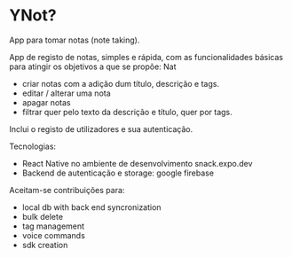 # YNot?

App para tomar notas (note taking).

App de registo de notas, simples e rápida, com as funcionalidades básicas para atingir os objetivos a que se propõe:
Nat
- criar notas com a adição dum título, descrição e tags.
- editar / alterar uma nota
- apagar notas
- filtrar quer pelo texto da descrição e título, quer por tags.

Inclui o registo de utilizadores e sua autenticação.

Tecnologias:

- React Native no ambiente de desenvolvimento snack.expo.dev
- Backend de autenticação e storage: google firebase
  
Aceitam-se contribuições para:

- local db with back end syncronization
- bulk delete
- tag management
- voice commands
- sdk creation
